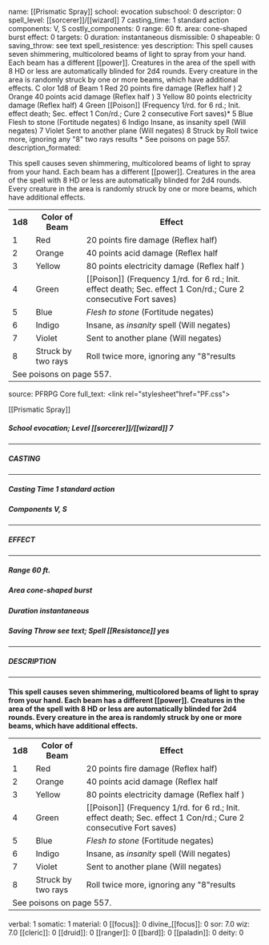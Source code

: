 name: [[Prismatic Spray]]
school: evocation
subschool: 0
descriptor: 0
spell_level: [[sorcerer]]/[[wizard]] 7
casting_time: 1 standard action
components: V, S
costly_components: 0
range: 60 ft.
area: cone-shaped burst
effect: 0
targets: 0
duration: instantaneous
dismissible: 0
shapeable: 0
saving_throw: see text
spell_resistence: yes
description: This spell causes seven shimmering, multicolored beams of light to spray from your hand. Each beam has a different [[power]]. Creatures in the area of the spell with 8 HD or less are automatically blinded for 2d4 rounds. Every creature in the area is randomly struck by one or more beams, which have additional effects. C olor 1d8 of Beam 1 Red 20 points fire damage (Reflex half ) 2 Orange 40 points acid damage (Reflex half ) 3 Yellow 80 points electricity damage (Reflex half) 4 Green [[Poison]] (Frequency 1/rd. for 6 rd.; Init. effect death; Sec. effect 1 Con/rd.; Cure 2 consecutive Fort saves)* 5 Blue Flesh to stone (Fortitude negates) 6 Indigo Insane, as insanity spell (Will negates) 7 Violet Sent to another plane (Will negates) 8 Struck by Roll twice more, ignoring any "8" two rays results * See poisons on page 557.
description_formated: <p>This spell causes seven shimmering, multicolored beams of light to spray from your hand. Each beam has a different [[power]]. Creatures in the area of the spell with 8 HD or less are automatically blinded for 2d4 rounds. Every creature in the area is randomly struck by one or more beams, which have additional effects.</p><p> <table><tr><th>1d8</th><th>Color of Beam</th><th>Effect</th></tr><tr><td>1</td><td>Red</td><td>20 points fire damage (Reflex half)</td></tr><tr><td>2</td><td>Orange</td><td>40 points acid damage (Reflex half</td></tr><tr><td>3</td><td>Yellow</td><td>80 points electricity damage (Reflex half )</td></tr><tr><td>4</td><td>Green</td><td>[[Poison]] (Frequency 1/rd. for 6 rd.; Init. effect death; Sec. effect 1 Con/rd.; Cure 2 consecutive Fort saves)*</td></tr><tr><td>5</td><td>Blue</td><td><i>Flesh to stone</i> (Fortitude negates)</td></tr><tr><td>6</td><td>Indigo</td><td>Insane, as <i>insanity</i> spell (Will negates)</td></tr><tr><td>7</td><td>Violet</td><td>Sent to another plane (Will negates)</td></tr><tr><td>8</td><td>Struck by two rays</td><td>Roll twice more, ignoring any "8"results</td></tr><tr><td colspan="3">* See poisons on page 557.</td></tr></table> </p>
source: PFRPG Core
full_text: <link rel="stylesheet"href="PF.css"><div class="heading"><p class="alignleft">[[Prismatic Spray]]</p><div style="clear: both;"></div></div><div><h5><b>School </b>evocation; <b>Level </b>[[sorcerer]]/[[wizard]] 7</h5></div><hr/><div><h5><b>CASTING</b></h5></div><hr/><div><h5><b>Casting Time </b>1 standard action</h5><h5><b>Components </b>V, S</h5></div><hr/><div><h5><b>EFFECT</b></h5></div><hr/><div><h5><b>Range </b>60 ft.</h5><h5><b>Area </b>cone-shaped burst</h5><h5><b>Duration </b>instantaneous</h5><h5><b>Saving Throw </b>see text; <b>Spell [[Resistance]] </b>yes</h5></div><hr/><div><h5><b>DESCRIPTION</b></h5></div><hr/><div><h4><p>This spell causes seven shimmering, multicolored beams of light to spray from your hand. Each beam has a different [[power]]. Creatures in the area of the spell with 8 HD or less are automatically blinded for 2d4 rounds. Every creature in the area is randomly struck by one or more beams, which have additional effects.</p><p> <table><tr><th>1d8</th><th>Color of Beam</th><th>Effect</th></tr><tr><td>1</td><td>Red</td><td>20 points fire damage (Reflex half)</td></tr><tr><td>2</td><td>Orange</td><td>40 points acid damage (Reflex half</td></tr><tr><td>3</td><td>Yellow</td><td>80 points electricity damage (Reflex half )</td></tr><tr><td>4</td><td>Green</td><td>[[Poison]] (Frequency 1/rd. for 6 rd.; Init. effect death; Sec. effect 1 Con/rd.; Cure 2 consecutive Fort saves)*</td></tr><tr><td>5</td><td>Blue</td><td><i>Flesh to stone</i> (Fortitude negates)</td></tr><tr><td>6</td><td>Indigo</td><td>Insane, as <i>insanity</i> spell (Will negates)</td></tr><tr><td>7</td><td>Violet</td><td>Sent to another plane (Will negates)</td></tr><tr><td>8</td><td>Struck by two rays</td><td>Roll twice more, ignoring any "8"results</td></tr><tr><td colspan="3">* See poisons on page 557.</td></tr></table> </p></h4></div>
verbal: 1
somatic: 1
material: 0
[[focus]]: 0
divine_[[focus]]: 0
sor: 7.0
wiz: 7.0
[[cleric]]: 0
[[druid]]: 0
[[ranger]]: 0
[[bard]]: 0
[[paladin]]: 0
deity: 0
